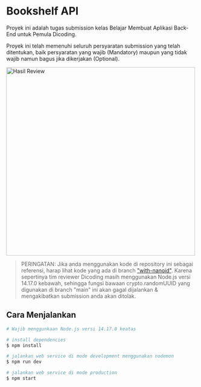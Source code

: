 # Bookshelf API

Proyek ini adalah tugas submission kelas Belajar Membuat Aplikasi Back-End untuk Pemula Dicoding.

Proyek ini telah memenuhi seluruh persyaratan submission yang telah ditentukan, baik persyaratan yang wajib (Mandatory) maupun yang tidak wajib namun bagus jika dikerjakan (Optional).

<p align="start">
  <img src="https://i.ibb.co/r4RWH6H/Screenshot-2021-06-04-221119.png" alt="Hasil Review" width="500" border="0">
</p>

> PERINGATAN: Jika anda menggunakan kode di repository ini sebagai referensi, harap lihat kode yang ada di branch ["with-nanoid"](). Karena sepertinya tim reviewer Dicoding masih menggunakan Node.js versi 14.17.0 kebawah, sehingga fungsi bawaan crypto.randomUUID yang digunakan di branch "main" ini akan gagal dijalankan & mengakibatkan submission anda akan ditolak.

## Cara Menjalankan

```bash
# Wajib menggunkaan Node.js versi 14.17.0 keatas

# install dependencies
$ npm install

# jalankan web service di mode development menggunakan nodemon
$ npm run dev

# jalankan web service di mode production
$ npm start
```
